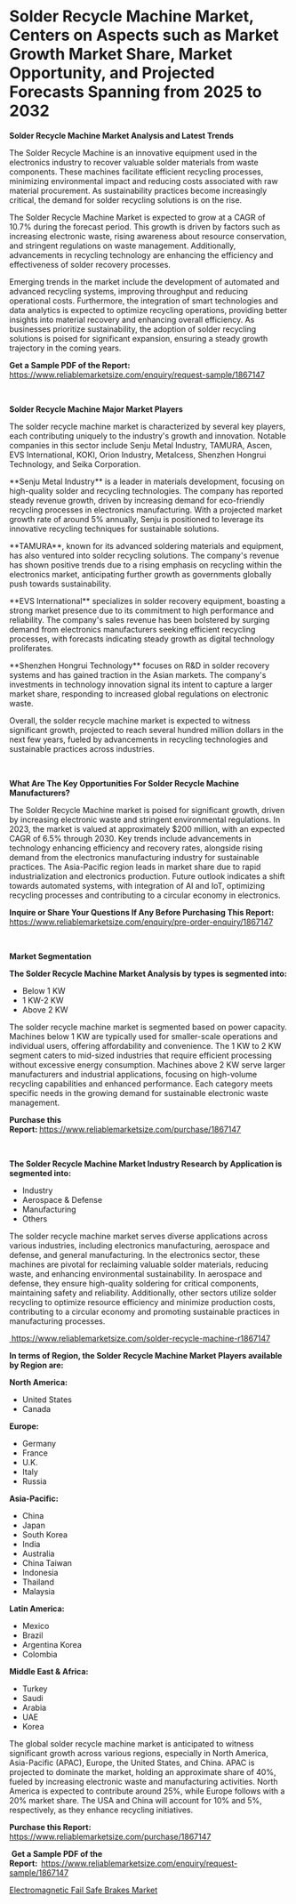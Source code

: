 <p><h1>Solder Recycle Machine Market, Centers on Aspects such as Market Growth Market Share, Market Opportunity, and Projected Forecasts Spanning from 2025 to 2032</h1></p><p><strong>Solder Recycle Machine Market Analysis and Latest Trends</strong></p>
<p><p>The Solder Recycle Machine is an innovative equipment used in the electronics industry to recover valuable solder materials from waste components. These machines facilitate efficient recycling processes, minimizing environmental impact and reducing costs associated with raw material procurement. As sustainability practices become increasingly critical, the demand for solder recycling solutions is on the rise.</p><p>The Solder Recycle Machine Market is expected to grow at a CAGR of 10.7% during the forecast period. This growth is driven by factors such as increasing electronic waste, rising awareness about resource conservation, and stringent regulations on waste management. Additionally, advancements in recycling technology are enhancing the efficiency and effectiveness of solder recovery processes.</p><p>Emerging trends in the market include the development of automated and advanced recycling systems, improving throughput and reducing operational costs. Furthermore, the integration of smart technologies and data analytics is expected to optimize recycling operations, providing better insights into material recovery and enhancing overall efficiency. As businesses prioritize sustainability, the adoption of solder recycling solutions is poised for significant expansion, ensuring a steady growth trajectory in the coming years.</p></p>
<p><strong>Get a Sample PDF of the Report:&nbsp;</strong> <a href="https://www.reliablemarketsize.com/enquiry/request-sample/1867147?utm_campaign=3367&utm_medium=2&utm_source=Github&utm_content=ia&utm_term=12042025&utm_id=solder-recycle-machine">https://www.reliablemarketsize.com/enquiry/request-sample/1867147</a></p>
<p>&nbsp;</p>
<p><strong>Solder Recycle Machine Major Market Players</strong></p>
<p><p>The solder recycle machine market is characterized by several key players, each contributing uniquely to the industry's growth and innovation. Notable companies in this sector include Senju Metal Industry, TAMURA, Ascen, EVS International, KOKI, Orion Industry, Metalcess, Shenzhen Hongrui Technology, and Seika Corporation.</p><p>**Senju Metal Industry** is a leader in materials development, focusing on high-quality solder and recycling technologies. The company has reported steady revenue growth, driven by increasing demand for eco-friendly recycling processes in electronics manufacturing. With a projected market growth rate of around 5% annually, Senju is positioned to leverage its innovative recycling techniques for sustainable solutions.</p><p>**TAMURA**, known for its advanced soldering materials and equipment, has also ventured into solder recycling solutions. The company's revenue has shown positive trends due to a rising emphasis on recycling within the electronics market, anticipating further growth as governments globally push towards sustainability.</p><p>**EVS International** specializes in solder recovery equipment, boasting a strong market presence due to its commitment to high performance and reliability. The company's sales revenue has been bolstered by surging demand from electronics manufacturers seeking efficient recycling processes, with forecasts indicating steady growth as digital technology proliferates.</p><p>**Shenzhen Hongrui Technology** focuses on R&D in solder recovery systems and has gained traction in the Asian markets. The company's investments in technology innovation signal its intent to capture a larger market share, responding to increased global regulations on electronic waste.</p><p>Overall, the solder recycle machine market is expected to witness significant growth, projected to reach several hundred million dollars in the next few years, fueled by advancements in recycling technologies and sustainable practices across industries.</p></p>
<p>&nbsp;</p>
<p><strong>What Are The Key Opportunities For Solder Recycle Machine Manufacturers?</strong></p>
<p><p>The Solder Recycle Machine market is poised for significant growth, driven by increasing electronic waste and stringent environmental regulations. In 2023, the market is valued at approximately $200 million, with an expected CAGR of 6.5% through 2030. Key trends include advancements in technology enhancing efficiency and recovery rates, alongside rising demand from the electronics manufacturing industry for sustainable practices. The Asia-Pacific region leads in market share due to rapid industrialization and electronics production. Future outlook indicates a shift towards automated systems, with integration of AI and IoT, optimizing recycling processes and contributing to a circular economy in electronics.</p></p>
<p><strong>Inquire or Share Your Questions If Any Before Purchasing This Report:</strong> <a href="https://www.reliablemarketsize.com/enquiry/pre-order-enquiry/1867147?utm_campaign=3367&utm_medium=2&utm_source=Github&utm_content=ia&utm_term=12042025&utm_id=solder-recycle-machine">https://www.reliablemarketsize.com/enquiry/pre-order-enquiry/1867147</a></p>
<p>&nbsp;</p>
<p><strong>Market Segmentation</strong></p>
<p><strong>The Solder Recycle Machine Market Analysis by types is segmented into:</strong></p>
<p><ul><li>Below 1 KW</li><li>1 KW-2 KW</li><li>Above 2 KW</li></ul></p>
<p><p>The solder recycle machine market is segmented based on power capacity. Machines below 1 KW are typically used for smaller-scale operations and individual users, offering affordability and convenience. The 1 KW to 2 KW segment caters to mid-sized industries that require efficient processing without excessive energy consumption. Machines above 2 KW serve larger manufacturers and industrial applications, focusing on high-volume recycling capabilities and enhanced performance. Each category meets specific needs in the growing demand for sustainable electronic waste management.</p></p>
<p><strong>Purchase this Report:&nbsp;</strong><a href="https://www.reliablemarketsize.com/purchase/1867147?utm_campaign=3367&utm_medium=2&utm_source=Github&utm_content=ia&utm_term=12042025&utm_id=solder-recycle-machine">https://www.reliablemarketsize.com/purchase/1867147</a></p>
<p>&nbsp;</p>
<p><strong>The Solder Recycle Machine Market Industry Research by Application is segmented into:</strong></p>
<p><ul><li>Industry</li><li>Aerospace & Defense</li><li>Manufacturing</li><li>Others</li></ul></p>
<p><p>The solder recycle machine market serves diverse applications across various industries, including electronics manufacturing, aerospace and defense, and general manufacturing. In the electronics sector, these machines are pivotal for reclaiming valuable solder materials, reducing waste, and enhancing environmental sustainability. In aerospace and defense, they ensure high-quality soldering for critical components, maintaining safety and reliability. Additionally, other sectors utilize solder recycling to optimize resource efficiency and minimize production costs, contributing to a circular economy and promoting sustainable practices in manufacturing processes.</p></p>
<p><a href="https://www.reliablemarketsize.com/solder-recycle-machine-r1867147?utm_campaign=3367&utm_medium=2&utm_source=Github&utm_content=ia&utm_term=12042025&utm_id=solder-recycle-machine">&nbsp;https://www.reliablemarketsize.com/solder-recycle-machine-r1867147</a></p>
<p><strong>In terms of Region, the Solder Recycle Machine Market Players available by Region are:</strong></p>
<p>
    <p> <strong> North America: </strong>
        <ul>
            <li>United States</li>
            <li>Canada</li>
        </ul>
        </p> 
    <p> <strong> Europe: </strong>
        <ul>
            <li>Germany</li>
            <li>France</li>
            <li>U.K.</li>
            <li>Italy</li>
            <li>Russia</li>
        </ul>
        </p> 
    <p> <strong> Asia-Pacific: </strong>
        <ul>
            <li>China</li>
            <li>Japan</li>
            <li>South Korea</li>
            <li>India</li>
            <li>Australia</li>
            <li>China Taiwan</li>
            <li>Indonesia</li>
            <li>Thailand</li>
            <li>Malaysia</li>
        </ul>
        </p> 
    <p> <strong> Latin America: </strong>
        <ul>
            <li>Mexico</li>
            <li>Brazil</li>
            <li>Argentina Korea</li>
            <li>Colombia</li>
        </ul>
        </p> 
    <p> <strong> Middle East & Africa: </strong>
        <ul>
            <li>Turkey</li>
            <li>Saudi</li>
            <li>Arabia</li>
            <li>UAE</li>
            <li>Korea</li>
        </ul>
    </p>
    </p>
<p><p>The global solder recycle machine market is anticipated to witness significant growth across various regions, especially in North America, Asia-Pacific (APAC), Europe, the United States, and China. APAC is projected to dominate the market, holding an approximate share of 40%, fueled by increasing electronic waste and manufacturing activities. North America is expected to contribute around 25%, while Europe follows with a 20% market share. The USA and China will account for 10% and 5%, respectively, as they enhance recycling initiatives.</p></p>
<p><strong>Purchase this Report: </strong><a href="https://www.reliablemarketsize.com/purchase/1867147?utm_campaign=3367&utm_medium=2&utm_source=Github&utm_content=ia&utm_term=12042025&utm_id=solder-recycle-machine">https://www.reliablemarketsize.com/purchase/1867147</a></p>
<p>&nbsp;<strong>Get a Sample PDF of the Report:&nbsp;&nbsp;</strong><a href="https://www.reliablemarketsize.com/enquiry/request-sample/1867147?utm_campaign=3367&utm_medium=2&utm_source=Github&utm_content=ia&utm_term=12042025&utm_id=solder-recycle-machine">https://www.reliablemarketsize.com/enquiry/request-sample/1867147</a></p>
<p><strong></strong></p>
<p><p><a href="https://github.com/wynonachirei9/Market-Research-Report-List-1/blob/main/electromagnetic-fail-safe-brakes-market.md?utm_campaign=3367&utm_medium=2&utm_source=Github&utm_content=ia&utm_term=12042025&utm_id=solder-recycle-machine">Electromagnetic Fail Safe Brakes Market</a></p></p>